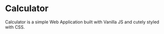 # Calculator

Calculator is a simple Web Application built with Vanilla JS and cutely styled with CSS. 
